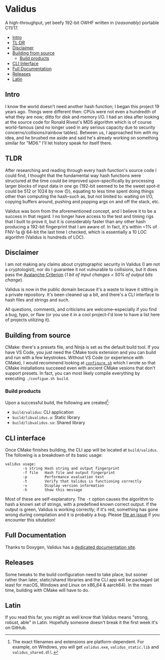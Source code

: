 # Validus

A high-throughput, yet beefy 192-bit OWHF written in (*reasonably*) portable C11/17.

<!-- toc -->

- [Intro](#intro)
- [TL;DR](#tldr)
- [Disclaimer](#disclaimer)
- [Building from source](#building-from-source)
  - [Build products](#build-products)
- [CLI Interface](#cli-interface)
- [Full Documentation](#full-documentation)
- [Releases](#releases)
- [Latin](#latin)

<!-- tocstop -->

## <a id="intro" /> Intro

I know the world doesn't need another hash function; I began this project 19 years ago. Things were different then: CPUs were not even a hundredth of what they are now; ditto for disk and memory I/O. I had an idea after looking at the source code for Ronald Rivest's MD5 algorithm which is of course world-famous (and no longer used in any serious capacity due to security concerns/collisions/rainbow tables). Between us, I approached him with my idea, and he brushed me aside and said he's already working on something similar for "MD6." I'll let history speak for itself there.

## <a id="tldr" /> TLDR

After researching and reading through every hash function's source code I could find, I thought that the fundamental way hash functions were structured at the time could be improved upon–specifically by processing larger blocks of input data in one go (192-bit seemed to be the sweet spot–it could be 512 or 1024 by now 🙃), equating to less time spent doing things other than computing the hash–such as, but not limited to: waiting on I/O, copying buffers around, pushing and popping args on and off the stack, etc.

Validus was born from the aforementioned concept, and I believe it to be a success in that regard. I no longer have access to the test and timing rigs that I built to prove it, but it is considerably faster than any other hash producing a 192-bit fingerprint that I am aware of. In fact, it's within ~1% of FNV-1a @ 64-bit the last time I checked, which is essentially a 10 LOC algorithm (Validus is hundreds of LOC).

## <a id="disclaimer" /> Disclaimer

I am *not* making any claims about cryptographic security in Validus (I am not a cryptologist), nor do I guarantee it not vulnurable to collisions, but it does pass the [Avalanche Criterion](https://arishs.medium.com/analyze-your-hash-functions-the-avalanche-metrics-calculation-767b7445ee6f) (*1 bit of input changes = 50% of output bits change*).

Validus is now in the public domain because it's a waste to leave it sitting in a private repository. It's been cleaned up a bit, and there's a CLI interface to hash files and strings and such.

All questions, comments, and criticisms are welcome–especially if you find a bug, typo, or flaw (or you use it in a cool project–I'd love to have a list here of projects utilizing it).

## <a id="building-from-source" /> Building from source

CMake: there's a presets file, and Ninja is set as the default build tool. If you have VS Code, you just need the CMake tools extension and you can build and run with a few keystrokes. Without VS Code (or experience with CMake), I would recommend looking at [`configure.sh`](https://github.com/aremmell/validus/blob/master/configure.sh) which I wrote so that CMake installations succeeed even with ancient CMake vesions that don't support presets. In fact, you can most likely compile everything by executing `./configue.sh build`.

### <a id="build-products" /> Build products

Upon a successful build, the following are created[^1]:

- `build/validus`: CLI application
- `build/libvalidus.a`: Static library
- `build/libvalidus.so`: Shared library

[^1]: The exact filenames and extensions are platform-dependent. For example, on Windows, you will get
`validus.exe`, `validus_static.lib` and `validus_shared.dll`.

## <a id="cli-interface" /> CLI interface

Once CMake finishes building, the CLI app will be located at `build/validus`. The following is a breakdown of its basic usage:

```log
validus usage:
        -s string Hash string and output fingerprint
        -f file   Hash file and output fingerprint
        -p        Performance evaluation test
        -t        Verify that Validus is functioning correctly
        -v        Display version information
        -h        Show this message
```

Most of these are self-explanatory. The `-t` option causes the algorithm to hash a known set of strings, with a predefined known correct output. If the output is green, Validus is working correctly; if it's red, something has gone wrong during compilation and it is probably a bug. Please [file an issue](https://github.com/aremmell/validus/issues/new) if you encounter this situtation!

## <a id="full-documentation" /> Full Documentation

Thanks to Doxygen, Validus has a [dedicated documentation site](https://validus.rml.dev).

## <a id="releases" /> Releases

Some tweaks to the build configuration need to take place, but sooner rather than later, static/shared libraries and the CLI app will be packaged (at least for macOS, Windows and Linux on x86_64 & aarch64). In the mean time, building with CMake will have to do.

## <a id="latin" /> Latin

If you read this far, you might as well know that Validus means "strong, robust, able" in Latin. Hopefully someone doesn't break it the first week it's on GitHub.
